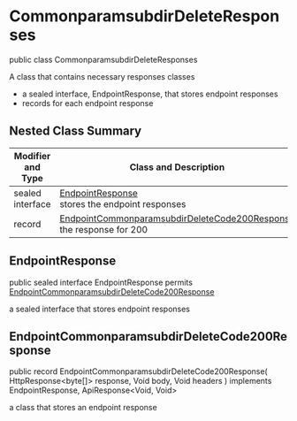 # CommonparamsubdirDeleteResponses

public class CommonparamsubdirDeleteResponses

A class that contains necessary responses classes
- a sealed interface, EndpointResponse, that stores endpoint responses
- records for each endpoint response

## Nested Class Summary
| Modifier and Type | Class and Description |
| ----------------- | --------------------- |
| sealed interface | [EndpointResponse](#endpointresponse)<br> stores the endpoint responses |
| record | [EndpointCommonparamsubdirDeleteCode200Response](#endpointcommonparamsubdirdeletecode200response)<br> the response for 200 |

## EndpointResponse
public sealed interface EndpointResponse permits<br>
[EndpointCommonparamsubdirDeleteCode200Response](#endpointcommonparamsubdirdeletecode200response)

a sealed interface that stores endpoint responses

## EndpointCommonparamsubdirDeleteCode200Response
public record EndpointCommonparamsubdirDeleteCode200Response(
    HttpResponse<byte[]> response,
    Void body,
    Void headers
) implements EndpointResponse, ApiResponse<Void, Void><br>

a class that stores an endpoint response

